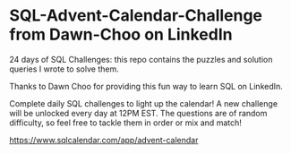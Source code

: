 # SQL-Advent-Calendar-Challenge from Dawn-Choo on LinkedIn
24 days of SQL Challenges: this repo contains the puzzles and solution queries I wrote to solve them.

Thanks to Dawn Choo for providing this fun way to learn SQL on LinkedIn.

Complete daily SQL challenges to light up the calendar!
A new challenge will be unlocked every day at 12PM EST.
The questions are of random difficulty, so feel free to tackle them in order or mix and match!

https://www.sqlcalendar.com/app/advent-calendar
